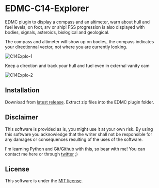 # EDMC-C14-Explorer
EDMC plugin to display a compass and an altimeter, warn about hull and fuel levels, on foot, srv or ship!
FSS progression is also displayed with bodies, signals, asteroids, biological and geological.

The compass and altimeter will show up on bodies, the compass indicates your directionnal vector, not where you are currently looking.

![C14Explo-1](https://user-images.githubusercontent.com/114026279/229381505-3cdbb570-2526-4641-a37c-5f33d50831cc.jpg)

Keep a direction and track your hull and fuel even in external vanity cam

![C14Explo-2](https://user-images.githubusercontent.com/114026279/229381511-ebcb289c-5b6b-44cb-a281-e0cfaf1b476a.jpg)


Installation
---
Download from [latest release](https://github.com/Caprica-XIV/EDMC-C14-Explorer/releases/tag/0.4.2).
Extract zip files into the EDMC plugin folder.

Disclaimer
--------
This software is provided as is, you might use it at your own risk.
By using this software you acknowledge that the writer shall not be responsible for any damages or consequences resulting of the uses of the software.

I'm learning Python and Git/Github with this, so bear with me!
You can contact me here or through [twitter](https://twitter.com/CmdrXiv) ;)

License
-------
This software is under the [MIT license](https://github.com/Caprica-XIV/EDMC-C14-Explorer/blob/main/LICENSE).
